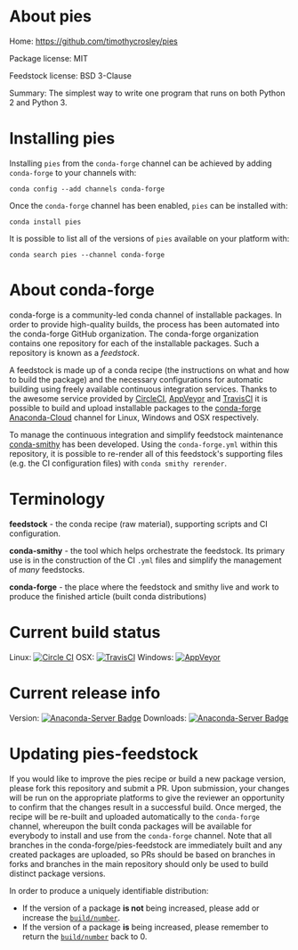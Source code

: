 About pies
==========

Home: https://github.com/timothycrosley/pies

Package license: MIT

Feedstock license: BSD 3-Clause

Summary: The simplest way to write one program that runs on both Python 2 and Python 3.



Installing pies
===============

Installing `pies` from the `conda-forge` channel can be achieved by adding `conda-forge` to your channels with:

```
conda config --add channels conda-forge
```

Once the `conda-forge` channel has been enabled, `pies` can be installed with:

```
conda install pies
```

It is possible to list all of the versions of `pies` available on your platform with:

```
conda search pies --channel conda-forge
```


About conda-forge
=================

conda-forge is a community-led conda channel of installable packages.
In order to provide high-quality builds, the process has been automated into the
conda-forge GitHub organization. The conda-forge organization contains one repository
for each of the installable packages. Such a repository is known as a *feedstock*.

A feedstock is made up of a conda recipe (the instructions on what and how to build
the package) and the necessary configurations for automatic building using freely
available continuous integration services. Thanks to the awesome service provided by
[CircleCI](https://circleci.com/), [AppVeyor](http://www.appveyor.com/)
and [TravisCI](https://travis-ci.org/) it is possible to build and upload installable
packages to the [conda-forge](https://anaconda.org/conda-forge)
[Anaconda-Cloud](http://docs.anaconda.org/) channel for Linux, Windows and OSX respectively.

To manage the continuous integration and simplify feedstock maintenance
[conda-smithy](http://github.com/conda-forge/conda-smithy) has been developed.
Using the ``conda-forge.yml`` within this repository, it is possible to re-render all of
this feedstock's supporting files (e.g. the CI configuration files) with ``conda smithy rerender``.


Terminology
===========

**feedstock** - the conda recipe (raw material), supporting scripts and CI configuration.

**conda-smithy** - the tool which helps orchestrate the feedstock.
                   Its primary use is in the construction of the CI ``.yml`` files
                   and simplify the management of *many* feedstocks.

**conda-forge** - the place where the feedstock and smithy live and work to
                  produce the finished article (built conda distributions)

Current build status
====================

Linux: [![Circle CI](https://circleci.com/gh/conda-forge/pies-feedstock.svg?style=shield)](https://circleci.com/gh/conda-forge/pies-feedstock)
OSX: [![TravisCI](https://travis-ci.org/conda-forge/pies-feedstock.svg?branch=master)](https://travis-ci.org/conda-forge/pies-feedstock)
Windows: [![AppVeyor](https://ci.appveyor.com/api/projects/status/github/conda-forge/pies-feedstock?svg=True)](https://ci.appveyor.com/project/conda-forge/pies-feedstock/branch/master)

Current release info
====================
Version: [![Anaconda-Server Badge](https://anaconda.org/conda-forge/pies/badges/version.svg)](https://anaconda.org/conda-forge/pies)
Downloads: [![Anaconda-Server Badge](https://anaconda.org/conda-forge/pies/badges/downloads.svg)](https://anaconda.org/conda-forge/pies)


Updating pies-feedstock
=======================

If you would like to improve the pies recipe or build a new
package version, please fork this repository and submit a PR. Upon submission,
your changes will be run on the appropriate platforms to give the reviewer an
opportunity to confirm that the changes result in a successful build. Once
merged, the recipe will be re-built and uploaded automatically to the
`conda-forge` channel, whereupon the built conda packages will be available for
everybody to install and use from the `conda-forge` channel.
Note that all branches in the conda-forge/pies-feedstock are
immediately built and any created packages are uploaded, so PRs should be based
on branches in forks and branches in the main repository should only be used to
build distinct package versions.

In order to produce a uniquely identifiable distribution:
 * If the version of a package **is not** being increased, please add or increase
   the [``build/number``](http://conda.pydata.org/docs/building/meta-yaml.html#build-number-and-string).
 * If the version of a package **is** being increased, please remember to return
   the [``build/number``](http://conda.pydata.org/docs/building/meta-yaml.html#build-number-and-string)
   back to 0.

